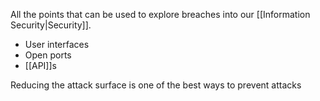 All the points that can be used to explore breaches into our [[Information Security|Security]].

- User interfaces
- Open ports
- [[API]]s

Reducing the attack surface is one of the best ways to prevent attacks